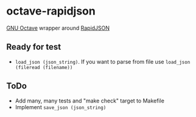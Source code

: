 # octave-rapidjson

[GNU Octave](https://www.gnu.org/software/octave/) wrapper around [RapidJSON](http://rapidjson.org/)

## Ready for test

* `load_json (json_string)`. If you want to parse from file use `load_json (fileread (filename))`

## ToDo

* Add many, many tests and "make check" target to Makefile
* Implement `save_json (json_string)`
